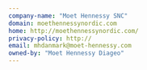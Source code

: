```yaml
---
company-name: "Moet Hennessy SNC"
domain: moethennessynordic.com
home: http://moethennessynordic.com/
privacy-policy: http://
email: mhdanmark@moet-hennessy.com
owned-by: "Moet Hennessy Diageo"
---
```




